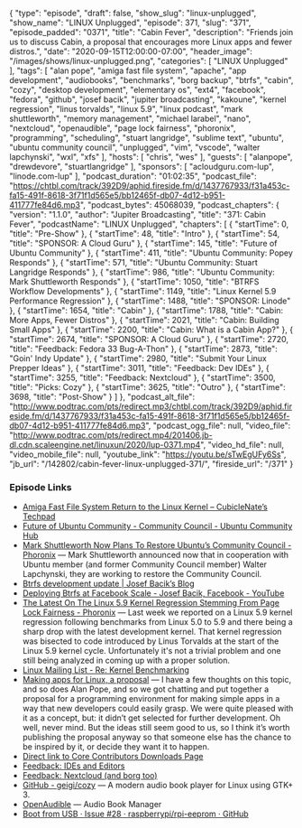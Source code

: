 {
  "type": "episode",
  "draft": false,
  "show_slug": "linux-unplugged",
  "show_name": "LINUX Unplugged",
  "episode": 371,
  "slug": "371",
  "episode_padded": "0371",
  "title": "Cabin Fever",
  "description": "Friends join us to discuss Cabin, a proposal that encourages more Linux apps and fewer distros.",
  "date": "2020-09-15T12:00:00-07:00",
  "header_image": "/images/shows/linux-unplugged.png",
  "categories": [
    "LINUX Unplugged"
  ],
  "tags": [
    "alan pope",
    "amiga fast file system",
    "apache",
    "app development",
    "audiobooks",
    "benchmarks",
    "borg backup",
    "btrfs",
    "cabin",
    "cozy",
    "desktop development",
    "elementary os",
    "ext4",
    "facebook",
    "fedora",
    "github",
    "josef bacik",
    "jupiter broadcasting",
    "kakoune",
    "kernel regression",
    "linus torvalds",
    "linux 5.9",
    "linux podcast",
    "mark shuttleworth",
    "memory management",
    "michael larabel",
    "nano",
    "nextcloud",
    "openaudible",
    "page lock fairness",
    "phoronix",
    "programming",
    "scheduling",
    "stuart langridge",
    "sublime text",
    "ubuntu",
    "ubuntu community council",
    "unplugged",
    "vim",
    "vscode",
    "walter lapchynski",
    "wxl",
    "xfs"
  ],
  "hosts": [
    "chris",
    "wes"
  ],
  "guests": [
    "alanpope",
    "drewdevore",
    "stuartlangridge"
  ],
  "sponsors": [
    "acloudguru.com-lup",
    "linode.com-lup"
  ],
  "podcast_duration": "01:02:35",
  "podcast_file": "https://chtbl.com/track/392D9/aphid.fireside.fm/d/1437767933/f31a453c-fa15-491f-8618-3f71f1d565e5/bb12465f-db07-4d12-b951-411777fe84d6.mp3",
  "podcast_bytes": 45068039,
  "podcast_chapters": {
    "version": "1.1.0",
    "author": "Jupiter Broadcasting",
    "title": "371: Cabin Fever",
    "podcastName": "LINUX Unplugged",
    "chapters": [
      {
        "startTime": 0,
        "title": "Pre-Show"
      },
      {
        "startTime": 48,
        "title": "Intro"
      },
      {
        "startTime": 54,
        "title": "SPONSOR: A Cloud Guru"
      },
      {
        "startTime": 145,
        "title": "Future of Ubuntu Community"
      },
      {
        "startTime": 411,
        "title": "Ubuntu Community: Popey Responds"
      },
      {
        "startTime": 571,
        "title": "Ubuntu Community: Stuart Langridge Responds"
      },
      {
        "startTime": 986,
        "title": "Ubuntu Community: Mark Shuttleworth Responds"
      },
      {
        "startTime": 1050,
        "title": "BTRFS Workflow Developments"
      },
      {
        "startTime": 1149,
        "title": "Linux Kernel 5.9 Performance Regression"
      },
      {
        "startTime": 1488,
        "title": "SPONSOR: Linode"
      },
      {
        "startTime": 1654,
        "title": "Cabin"
      },
      {
        "startTime": 1788,
        "title": "Cabin: More Apps, Fewer Distros"
      },
      {
        "startTime": 2021,
        "title": "Cabin: Building Small Apps"
      },
      {
        "startTime": 2200,
        "title": "Cabin: What is a Cabin App?"
      },
      {
        "startTime": 2674,
        "title": "SPONSOR: A Cloud Guru"
      },
      {
        "startTime": 2720,
        "title": "Feedback: Fedora 33 Bug-A-Thon"
      },
      {
        "startTime": 2873,
        "title": "Goin' Indy Update"
      },
      {
        "startTime": 2980,
        "title": "Submit Your Linux Prepper Ideas"
      },
      {
        "startTime": 3011,
        "title": "Feedback: Dev IDEs"
      },
      {
        "startTime": 3255,
        "title": "Feedback: Nextcloud"
      },
      {
        "startTime": 3500,
        "title": "Picks: Cozy"
      },
      {
        "startTime": 3625,
        "title": "Outro"
      },
      {
        "startTime": 3698,
        "title": "Post-Show"
      }
    ]
  },
  "podcast_alt_file": "http://www.podtrac.com/pts/redirect.mp3/chtbl.com/track/392D9/aphid.fireside.fm/d/1437767933/f31a453c-fa15-491f-8618-3f71f1d565e5/bb12465f-db07-4d12-b951-411777fe84d6.mp3",
  "podcast_ogg_file": null,
  "video_file": "http://www.podtrac.com/pts/redirect.mp4/201406.jb-dl.cdn.scaleengine.net/linuxun/2020/lup-0371.mp4",
  "video_hd_file": null,
  "video_mobile_file": null,
  "youtube_link": "https://youtu.be/sTwEgUFy6Ss",
  "jb_url": "/142802/cabin-fever-linux-unplugged-371/",
  "fireside_url": "/371"
}


### Episode Links

  * [Amiga Fast File System Return to the Linux Kernel – CubicleNate’s Techpad](https://cubiclenate.com/2020/09/09/amiga-fast-file-system-return-to-the-linux-kernel/ "Amiga Fast File System Return to the Linux Kernel – CubicleNate’s Techpad")
  * [Future of Ubuntu Community - Community Council - Ubuntu Community Hub](https://discourse.ubuntu.com/t/future-of-ubuntu-community/17593/28 "Future of Ubuntu Community - Community Council - Ubuntu Community Hub")
  * [Mark Shuttleworth Now Plans To Restore Ubuntu’s Community Council - Phoronix](https://www.phoronix.com/scan.php?page=news_item&px=Ubuntu-Community-Council-2020 "Mark Shuttleworth Now Plans To Restore Ubuntu’s Community Council - Phoronix") — Mark Shuttleworth announced now that in cooperation with Ubuntu member (and former Community Council member) Walter Lapchynski, they are working to restore the Community Council. 
  * [Btrfs development update | Josef Bacik’s Blog](https://josefbacik.github.io/kernel/btrfs/2020/09/11/btrfs-update.html "Btrfs development update | Josef Bacik’s Blog")
  * [Deploying Btrfs at Facebook Scale - Josef Bacik, Facebook - YouTube](https://www.youtube.com/watch?v=U7gXR2L05IU "Deploying Btrfs at Facebook Scale - Josef Bacik, Facebook - YouTube")
  * [The Latest On The Linux 5.9 Kernel Regression Stemming From Page Lock Fairness - Phoronix](https://www.phoronix.com/scan.php?page=article&item=linux-59-fairness&num=1 "The Latest On The Linux 5.9 Kernel Regression Stemming From Page Lock Fairness - Phoronix") — Last week we reported on a Linux 5.9 kernel regression following benchmarks from Linux 5.0 to 5.9 and there being a sharp drop with the latest development kernel. That kernel regression was bisected to code introduced by Linus Torvalds at the start of the Linux 5.9 kernel cycle. Unfortunately it's not a trivial problem and one still being analyzed in coming up with a proper solution.
  * [Linux Mailing List - Re: Kernel Benchmarking](https://marc.info/?l=linux-ext4&m=159993360729335&w=2 "Linux Mailing List - Re: Kernel Benchmarking")
  * [Making apps for Linux, a proposal](https://www.kryogenix.org/days/2020/09/04/making-apps-for-linux-a-proposal/ "Making apps for Linux, a proposal") — I have a few thoughts on this topic, and so does Alan Pope, and so we got chatting and put together a proposal for a programming environment for making simple apps in a way that new developers could easily grasp. We were quite pleased with it as a concept, but: it didn’t get selected for further development. Oh well, never mind. But the ideas still seem good to us, so I think it’s worth publishing the proposal anyway so that someone else has the chance to be inspired by it, or decide they want it to happen.
  * [Direct link to Core Contributors Downloads Page](https://jupitersignal.memberful.com/account/downloads "Direct link to Core Contributors Downloads Page")
  * [Feedback: IDEs and Editors](https://slexy.org/view/s2DSRnc1EC "Feedback: IDEs and Editors")
  * [Feedback: Nextcloud (and borg too)](https://slexy.org/view/s2xL4418l3 "Feedback: Nextcloud \(and borg too\)")
  * [GitHub - geigi/cozy](https://github.com/geigi/cozy "GitHub - geigi/cozy") — A modern audio book player for Linux using GTK+ 3.
  * [OpenAudible](https://openaudible.org/ "OpenAudible") — Audio Book Manager
  * [Boot from USB · Issue #28 · raspberrypi/rpi-eeprom · GitHub](https://github.com/raspberrypi/rpi-eeprom/issues/28 "Boot from USB · Issue #28 · raspberrypi/rpi-eeprom · GitHub")


